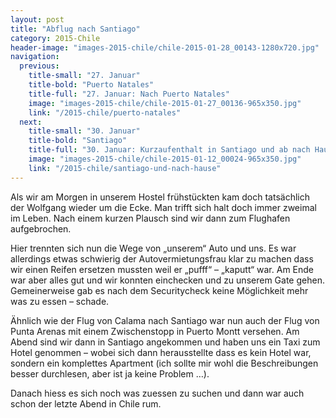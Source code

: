 ```yaml
---
layout: post
title: "Abflug nach Santiago"
category: 2015-Chile
header-image: "images-2015-chile/chile-2015-01-28_00143-1280x720.jpg"
navigation:
  previous:
    title-small: "27. Januar"
    title-bold: "Puerto Natales"
    title-full: "27. Januar: Nach Puerto Natales"
    image: "images-2015-chile/chile-2015-01-27_00136-965x350.jpg"
    link: "/2015-chile/puerto-natales"
  next:
    title-small: "30. Januar"
    title-bold: "Santiago"
    title-full: "30. Januar: Kurzaufenthalt in Santiago und ab nach Hause"
    image: "images-2015-chile/chile-2015-01-12_00024-965x350.jpg"
    link: "/2015-chile/santiago-und-nach-hause"
---
```

Als wir am Morgen in unserem Hostel frühstückten kam doch tatsächlich der Wolfgang wieder um die Ecke. Man trifft sich halt doch immer zweimal im Leben. Nach einem kurzen Plausch sind wir dann zum Flughafen aufgebrochen. 

Hier trennten sich nun die Wege von „unserem“ Auto und uns. Es war allerdings etwas schwierig der Autovermietungsfrau klar zu machen dass wir einen Reifen ersetzen mussten weil er „pufff“ – „kaputt“ war. Am Ende war aber alles gut und wir konnten einchecken und zu unserem Gate gehen. Gemeinerweise gab es nach dem Securitycheck keine Möglichkeit mehr was zu essen – schade. 

Ähnlich wie der Flug von Calama nach Santiago war nun auch der Flug von Punta Arenas mit einem Zwischenstopp in Puerto Montt versehen. 
Am Abend sind wir dann in Santiago angekommen und haben uns ein Taxi zum Hotel genommen – wobei sich dann herausstellte dass es kein Hotel war, sondern ein komplettes Apartment (ich sollte mir wohl die Beschreibungen besser durchlesen, aber ist ja keine Problem …).

Danach hiess es sich noch was zuessen zu suchen und dann war auch schon der letzte Abend in Chile rum.
